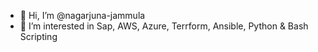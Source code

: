 - 👋 Hi, I’m @nagarjuna-jammula
- 👀 I’m interested in Sap, AWS, Azure, Terrform, Ansible, Python & Bash Scripting


